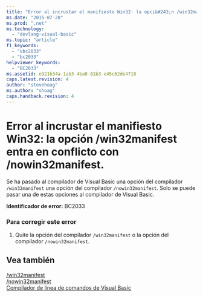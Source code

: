 ```yaml
---
title: "Error al incrustar el manifiesto Win32: la opci&#243;n /win32manifest entra en conflicto con /nowin32manifest. | Microsoft Docs"
ms.date: "2015-07-20"
ms.prod: ".net"
ms.technology: 
  - "devlang-visual-basic"
ms.topic: "article"
f1_keywords: 
  - "vbc2033"
  - "bc2033"
helpviewer_keywords: 
  - "BC2033"
ms.assetid: e921b34a-1ab3-4ba0-81b3-e45c62de4718
caps.latest.revision: 4
author: "stevehoag"
ms.author: "shoag"
caps.handback.revision: 4
---
```

# Error al incrustar el manifiesto Win32: la opci&#243;n /win32manifest entra en conflicto con /nowin32manifest.
Se ha pasado al compilador de Visual Basic una opción del compilador `/win32manifest` una opción del compilador `/nowin32manifest`. Solo se puede pasar una de estas opciones al compilador de Visual Basic.  
  
 **Identificador de error:** BC2033  
  
### Para corregir este error  
  
1.  Quite la opción del compilador `/win32manifest` o la opción del compilador `/nowin32manifest`.  
  
## Vea también  
 [\/win32manifest](../../visual-basic/reference/command-line-compiler/win32manifest.md)   
 [\/nowin32manifest](../../visual-basic/reference/command-line-compiler/nowin32manifest.md)   
 [Compilador de línea de comandos de Visual Basic](../../visual-basic/reference/command-line-compiler/index.md)